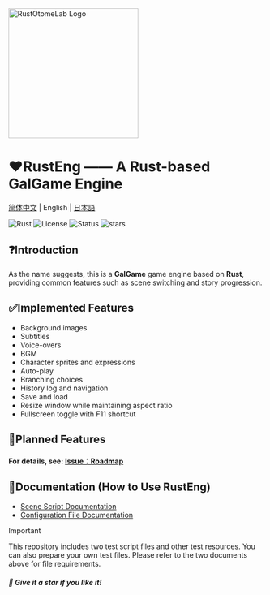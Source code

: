 <img src="logo/logo.png" alt="RustOtomeLab Logo" width="256">

# ❤️RustEng —— A Rust-based GalGame Engine

[简体中文](README.md) | English | [日本語](README_ja.md)

![Rust](https://img.shields.io/badge/Language-Rust-orange)
![License](https://img.shields.io/badge/License-TBD-green)
![Status](https://img.shields.io/badge/Status-InDevelopment-yellow)
![stars](https://img.shields.io/github/stars/RustOtomeLab/RustEng?style=flat&label=Stars)

## ❓Introduction

As the name suggests, this is a **GalGame** game engine based on **Rust**, providing common features such as scene switching and story progression.

## ✅Implemented Features

* Background images
* Subtitles
* Voice-overs
* BGM
* Character sprites and expressions
* Auto-play
* Branching choices
* History log and navigation
* Save and load
* Resize window while maintaining aspect ratio
* Fullscreen toggle with F11 shortcut


## 🔳Planned Features
#### For details, see: [Issue：Roadmap](https://github.com/RustOtomeLab/RustEng/issues/13)

## 📘Documentation (How to Use RustEng)

* [Scene Script Documentation](docs/en_US/how_to_use_script.md)
* [Configuration File Documentation](docs/en_US/how_to_use_config.md)

> [!IMPORTANT]
> This repository includes two test script files and other test resources. You can also prepare your own test files. Please refer to the two documents above for file requirements.

#### *🌟 Give it a star if you like it!*
